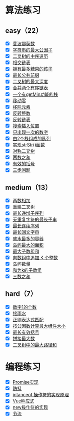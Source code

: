 # 算法练习

## easy（22）
- [x] [斐波那契数](./src/algorithm/easy/fib/README.md)
- [x] [字符串的最大公因子](./src/algorithm/easy/gcd-of-strings/README.md)
- [x] [二叉树的中序遍历](./src/algorithm/easy/inorder-traversal/README.md)
- [x] [相交链表](./src/algorithm/easy/intersection-node/README.md)
- [x] [拥有最多糖果的孩子](./src/algorithm/easy/kids-with-candies/README.md)
- [x] [最长公共前缀](./src/algorithm/easy/longest-common-prefix/README.md)
- [x] [二叉树的最大深度](./src/algorithm/easy/max-depth/README.md)
- [x] [合并两个有序链表](./src/algorithm/easy/merge-two-lists/README.md)
- [x] [一个有getMin功能的栈](./src/algorithm/easy/min-stack/README.md)
- [x] [移动零](./src/algorithm/easy/move-zeroes/README.md)
- [x] [移除元素](./src/algorithm/easy/remove-element/README.md)
- [x] [反转整数](./src/algorithm/easy/reverse-integer/README.md)
- [x] [反转链表](./src/algorithm/easy/reverse-list/README.md)
- [x] [搜索插入位置](./src/algorithm/easy/search-insert/README.md)
- [x] [只出现一次的数字](./src/algorithm/easy/single-number/README.md)
- [x] [由2个栈组成的队列](./src/algorithm/easy/stack-queue/README.md)
- [x] [实现strStr()函数](./src/algorithm/easy/strStr/README.md)
- [x] [对称二叉树](./src/algorithm/easy/symmetric-tree/README.md)
- [x] [两数之和](./src/algorithm/easy/two-sum/README.md)
- [x] [有效的括号](./src/algorithm/easy/valid-parentheses/README.md)
- [x] [三步问题](./src/algorithm/easy/ways-to-step/README.md)

## medium（13）
- [x] [两数相加](./src/algorithm/medium/add-two-numbers/README.md)
- [x] [重建二叉树](./src/algorithm/medium/build-tree/README.md)
- [x] [最长递增子序列](./src/algorithm/medium/length-of-LIS/README.md)
- [x] [无重复字符的最长子串](./src/algorithm/medium/length-of-longest-substring/README.md)
- [x] [最长连续序列](./src/algorithm/medium/longest-consecutive/README.md)
- [x] [最长回文字串](./src/algorithm/medium/longest-palindrome/README.md)
- [x] [盛水最多的容器](./src/algorithm/medium/max-area/README.md)
- [x] [岛屿最大的面积](./src/algorithm/medium/max-area-of-island/README.md)
- [x] [最大子数组和](./src/algorithm/medium/max-subarray/README.md)
- [x] [向数组中追加 K 个整数](./src/algorithm/medium/minimal-k-sum/README.md)
- [x] [岛屿数量](./src/algorithm/medium/num-islands/README.md)
- [x] [和为k的子数组](./src/algorithm/medium/subarray-sum/README.md)
- [x] [三数之和](./src/algorithm/medium/three-sum/README.md)

## hard（7）
- [x] [数字1的个数](./src/algorithm/hard/digit-one-in-number/README.md)
- [x] [接雨水](./src/algorithm/hard/get-water/README.md)
- [x] [正则表达式匹配](./src/algorithm/hard/is-match/README.md)
- [x] [按公因数计算最大组件大小](./src/algorithm/hard/longest-component-size/README.md)
- [x] [最长有效括号](./src/algorithm/hard/longest-valid-parentheses/README.md)
- [x] [拼接最大数](./src/algorithm/hard/max-number/README.md)
- [x] [二叉树中的最大路径和](./src/algorithm/hard/max-path-sum/README.md)

# 编程练习
- [x] [Promise实现](./src/programming/Promise/README.md)
- [x] [防抖](./src/programming/debounce/README.md)
- [x] [intanceof 操作符的实现原理](./src/programming/instanceof/README.md)
- [x] [Vue响应式](./src/programming/mvvm/README.md)
- [x] [new操作符的实现](./src/programming/new/README.md)
- [x] [节流](./src/programming/throttle/README.md)
